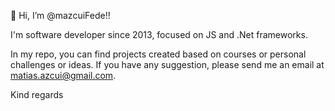 👋 Hi, I’m @mazcuiFede!!

I'm software developer since 2013, focused on JS and .Net frameworks.

In my repo, you can find projects created based on courses or personal challenges or ideas. 
If you have any suggestion, please send me an email at matias.azcui@gmail.com.

Kind regards

<!---
mazcuiFede/mazcuiFede is a ✨ special ✨ repository because its `README.md` (this file) appears on your GitHub profile.
You can click the Preview link to take a look at your changes.
--->
